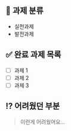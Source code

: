 ## 📌 과제 분류
- 실천과제
- 발전과제

## ✅ 완료 과제 목록
- [ ] 과제 1
- [ ] 과제 2
- [ ] 과제 3

## ⁉️ 어려웠던 부분
> 이런게 어려웠어요...
